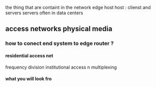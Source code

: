 the thing that are containt  in the network edge 
host 
host : clienst and servers 
servers often in data centers 

## access networks  physical media  
### how to conect end system to edge router ? 

#### residential access net 
 frequency division 
 institutional access n multiplexing 
 
#### what you will look fro


